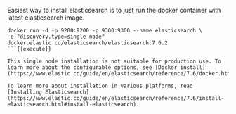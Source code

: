 Easiest way to install elasticsearch is to just run the docker container with latest elasticsearch image.

```
docker run -d -p 9200:9200 -p 9300:9300 --name elasticsearch \
-e "discovery.type=single-node" docker.elastic.co/elasticsearch/elasticsearch:7.6.2
```{{execute}}

This single node installation is not suitable for production use. To learn more about the configurable options, see [Docker install](https://www.elastic.co/guide/en/elasticsearch/reference/7.6/docker.html).

To learn more about installation in various platforms, read [Installing Elasticsearch](https://www.elastic.co/guide/en/elasticsearch/reference/7.6/install-elasticsearch.html#install-elasticsearch).
